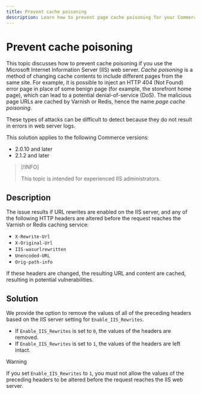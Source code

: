 ```yaml
---
title: Prevent cache poisoning
description: Learn how to prevent page cache poisoning for your Commerce storefront.
---
```


# Prevent cache poisoning

This topic discusses how to prevent cache poisoning if you use the Microsoft Internet Information Server (IIS) web server. _Cache poisoning_ is a method of changing cache contents to include different pages from the same site. For example, it is possible to inject an HTTP 404 (Not Found) error page in place of some benign page (for example, the storefront home page), which can lead to a potential denial-of-service (DoS). The malicious page URLs are cached by Varnish or Redis, hence the name _page cache poisoning_.

These types of attacks can be difficult to detect because they do not result in errors in web server logs.

This solution applies to the following Commerce versions:

- 2.0.10 and later
- 2.1.2 and later

>[!INFO]
>
>This topic is intended for experienced IIS administrators.

## Description

The issue results if URL rewrites are enabled on the IIS server, and any of the following HTTP headers are altered before the request reaches the Varnish or Redis caching service:

- `X-Rewrite-Url`
- `X-Original-Url`
- `IIS-wasurlrewritten`
- `Unencoded-URL`
- `Orig-path-info`

If these headers are changed, the resulting URL and content are cached, resulting in potential vulnerabilities.

## Solution

We provide the option to remove the values of all of the preceding headers based on the IIS server setting for `Enable_IIS_Rewrites`.

- If `Enable_IIS_Rewrites` is set to `0`,  the values of the headers are removed.
- If `Enable_IIS_Rewrites` is set to `1`, the values of the headers are left intact.

>[!WARNING]
>
>If you set `Enable_IIS_Rewrites` to `1`, you must not allow the values of the preceding headers to be altered before the request reaches the IIS web server.
